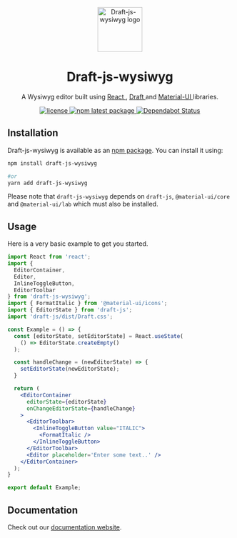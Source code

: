 <p align="center">
  <a href="https://draft-js-wysiwyg.com">
    <img width="100" src="https://draft-js-wysiwyg.com/static/logo.svg" alt="Draft-js-wysiwyg logo" />
  </a>
</p>
<h1 align="center">
  Draft-js-wysiwyg
</h1>
<p align="center">
A Wysiwyg editor built using
  <a href="https://reactjs.org/">
    React
  </a>,
  <a href="https://draftjs.org">
    Draft
  </a>
  and
  <a href="https://material-ui.com/">
    Material-UI
  </a>
  libraries.
</p>
<p align="center">
  <a href="https://github.com/romainleduc/draft-js-wysiwyg/blob/master/LICENSE">
    <img src="https://img.shields.io/badge/license-MIT-blue.svg" alt="license" />
  </a>
  <a href="https://www.npmjs.com/package/draft-js-wysiwyg">
    <img src="https://img.shields.io/npm/v/draft-js-wysiwyg/latest.svg" alt="npm latest package" />
  </a>
    <a href="https://dependabot.com">
    <img src="https://api.dependabot.com/badges/status?host=github&repo=romainleduc/draft-js-wysiwyg" alt="Dependabot Status" />
  </a>
</p>

## Installation

Draft-js-wysiwyg is available as an [npm package](https://www.npmjs.com/package/draft-js-wysiwyg). You can install it using:

```sh
npm install draft-js-wysiwyg

#or
yarn add draft-js-wysiwyg
```

Please note that `draft-js-wysiwyg` depends on `draft-js`, `@material-ui/core` and `@material-ui/lab` which must also be installed.

## Usage

Here is a very basic example to get you started.

```jsx
import React from 'react';
import {
  EditorContainer,
  Editor,
  InlineToggleButton,
  EditorToolbar
} from 'draft-js-wysiwyg';
import { FormatItalic } from '@material-ui/icons';
import { EditorState } from 'draft-js';
import 'draft-js/dist/Draft.css';

const Example = () => {
  const [editorState, setEditorState] = React.useState(
    () => EditorState.createEmpty()
  );

  const handleChange = (newEditorState) => {
    setEditorState(newEditorState);
  }

  return (
    <EditorContainer
      editorState={editorState}
      onChangeEditorState={handleChange}
    >
      <EditorToolbar>
        <InlineToggleButton value="ITALIC">
          <FormatItalic />
        </InlineToggleButton>
      </EditorToolbar>
      <Editor placeholder='Enter some text..' />
    </EditorContainer>
  );
}

export default Example;
```

## Documentation

Check out our [documentation website](https://draft-js-wysiwyg.com).
